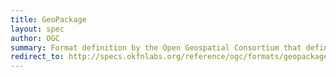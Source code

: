 ```yaml
---
title: GeoPackage
layout: spec
author: OGC
summary: Format definition by the Open Geospatial Consortium that defines storage of spatial features and tiles in SQLite
redirect_to: http://specs.okfnlabs.org/reference/ogc/formats/geopackage.html
---
```


